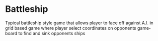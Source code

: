 # Battleship
Typical battleship style game that allows player to face off against A.I. in grid based game where player select coordinates on opponents game-board to find and sink opponents ships
